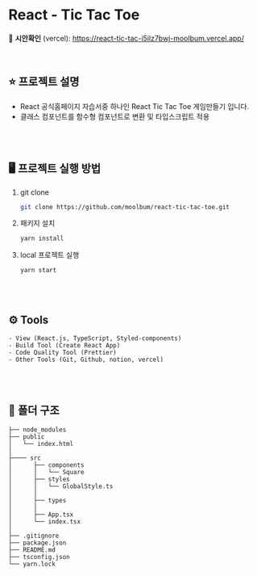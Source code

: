 <h1>React - Tic Tac Toe</h1>

🔗 **시안확인** (vercel): https://react-tic-tac-i5ilz7bwj-moolbum.vercel.app/

<br/>

## ⭐️ 프로젝트 설명

- React 공식홈페이지 자습서중 하나인 React Tic Tac Toe 게임만들기 입니다.
- 클래스 컴포넌트를 함수형 컴포넌트로 변환 및 타입스크립트 적용

<br/>
<br/>

## 🖥 프로젝트 실행 방법

1. git clone
   ```bash
   git clone https://github.com/moolbum/react-tic-tac-toe.git
   ```
2. 패키지 설치
   ```bash
   yarn install
   ```
3. local 프로젝트 실행
   ```bash
   yarn start
   ```

<br>
<br/>

## ⚙️ Tools

```
- View (React.js, TypeScript, Styled-components)
- Build Tool (Create React App)
- Code Quality Tool (Prettier)
- Other Tools (Git, Github, notion, vercel)
```

<br>
<br>

## 📂 폴더 구조

```
├── node_modules
├── public
│   └── index.html
│    
├──── src
│      ├── components
│      │   └── Square
│      ├── styles
│      │   └── GlobalStyle.ts
│      │       
│      ├── types
│      │    
│      ├── App.tsx
│      └── index.tsx
│    
├── .gitignore
├── package.json
├── README.md
├── tsconfig.json
└── yarn.lock
```
